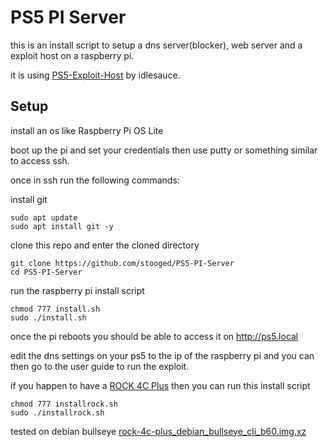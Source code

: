 # PS5 PI Server


this is an install script to setup a dns server(blocker), web server and a exploit host on a raspberry pi.


it is using <a href=https://github.com/idlesauce/PS5-Exploit-Host>PS5-Exploit-Host</a> by idlesauce.


## Setup

install an os like Raspberry Pi OS Lite

boot up the pi and set your credentials then use putty or something similar to access ssh.

once in ssh run the following commands:


install git

```
sudo apt update
sudo apt install git -y
```

clone this repo and enter the cloned directory

```
git clone https://github.com/stooged/PS5-PI-Server
cd PS5-PI-Server
```

run the raspberry pi install script

```
chmod 777 install.sh
sudo ./install.sh

```

once the pi reboots you should be able to access it on http://ps5.local

edit the dns settings on your ps5 to the ip of the raspberry pi and you can then go to the user guide to run the exploit.



if you happen to have a <a href=https://wiki.radxa.com/Rock4/4cplus>ROCK 4C Plus</a> then you can run this install script

```
chmod 777 installrock.sh
sudo ./installrock.sh
```

tested on debian bullseye
<a href=https://github.com/radxa-build/rock-4c-plus/releases/download/b60/rock-4c-plus_debian_bullseye_cli_b60.img.xz>rock-4c-plus_debian_bullseye_cli_b60.img.xz</a>